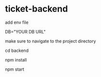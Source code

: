 # ticket-backend

add env file

DB="YOUR DB URL"

make sure to navigate to the project directory

cd backend

npm install

npm start
